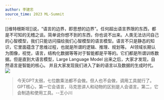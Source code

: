 ```yaml
---
author: 李建忠
source_time: 2023 ML-Summit
---
```


[[维特根斯坦]]说，“语言的边界，即思想的边界”。任何超出语言界限的东西，都是不可知的无稽之谈。简单说你想不到的东西，你也说不出来。人类无法访问自己的心智模型，我们只能访问描绘我们心智模型的语言模型。语言不只是静态的知识，它里面蕴含了思维过程，也就是所谓的逻辑、推理、规划等。
AI领域长期认为图像，视觉，语言，结构化数据等等对于智能都是平等的。它们都是所谓训练数据。但是直到大语言模型，Large Language Model 出来之后，大家才发现，自然语言是智能的核心。
并且大家发现我们进入了新的语言以及数据的生成时代。
![](https://xiaohui-zhangjiakou.oss-cn-zhangjiakou.aliyuncs.com/image/202311131849689.png)


>今天GPT太弱，七位数乘法都不会做。但人也不会做，调用工具就行了。GPT核心，第一它会语言，马克思讲人和动物的区别是人会语言。第二，它会制造和使用工具。--王小川